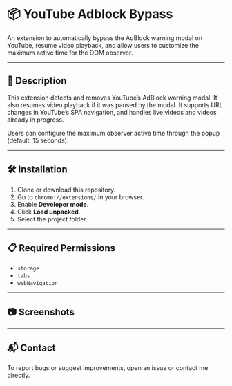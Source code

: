 # 📦 YouTube Adblock Bypass

An extension to automatically bypass the AdBlock warning modal on YouTube, resume video playback, and allow users to customize the maximum active time for the DOM observer.

---

## 📑 Description

This extension detects and removes YouTube’s AdBlock warning modal. It also resumes video playback if it was paused by the modal. It supports URL changes in YouTube’s SPA navigation, and handles live videos and videos already in progress.

Users can configure the maximum observer active time through the popup (default: 15 seconds).

---

## 🛠️ Installation

1. Clone or download this repository.
2. Go to `chrome://extensions/` in your browser.
3. Enable **Developer mode**.
4. Click **Load unpacked**.
5. Select the project folder.

---

## 📋 Required Permissions

- `storage`
- `tabs`
- `webNavigation`

---

## 📷 Screenshots

---

## 📬 Contact

To report bugs or suggest improvements, open an issue or contact me directly.
